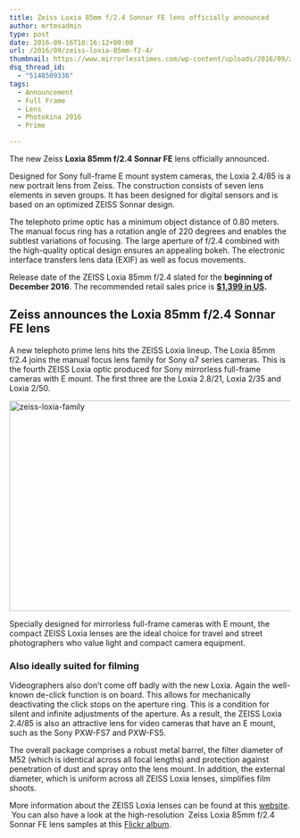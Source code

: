 ```yaml
---
title: Zeiss Loxia 85mm f/2.4 Sonnar FE lens officially announced
author: mrtmsadmin
type: post
date: 2016-09-16T10:16:12+00:00
url: /2016/09/zeiss-loxia-85mm-f2-4/
thumbnail: https://www.mirrorlesstimes.com/wp-content/uploads/2016/09/zeiss-loxia-85mm-f2-4.jpg
dsq_thread_id:
  - "5148509336"
tags:
  - Announcement
  - Full Frame
  - Lens
  - Photokina 2016
  - Prime

---
```

The new Zeiss **Loxia 85mm f/2.4 Sonnar FE** lens officially announced.

Designed for Sony full-frame E mount system cameras, the Loxia 2.4/85 is a new portrait lens from Zeiss. The construction consists of seven lens elements in seven groups. It has been designed for digital sensors and is based on an optimized ZEISS Sonnar design.

The telephoto prime optic has a minimum object distance of 0.80 meters. The manual focus ring has a rotation angle of 220 degrees and enables the subtlest variations of focusing. The large aperture of f/2.4 combined with the high-quality optical design ensures an appealing bokeh. The electronic interface transfers lens data (EXIF) as well as focus movements.

Release date of the ZEISS Loxia 85mm f/2.4 slated for the **beginning of December 2016**. The recommended retail sales price is **<a href="https://www.bhphotovideo.com/c/product/1282150-REG/zeiss_2162_636_loxia_85mm_f_2_4_lens.html/BI/20175/KBID/14249" target="_blank" rel="“nofollow”">$1,399 in US</a>.**<!--more-->

## Zeiss announces the Loxia 85mm f/2.4 Sonnar FE lens

A new telephoto prime lens hits the ZEISS Loxia lineup. The Loxia 85mm f/2.4 joins the manual focus lens family for Sony α7 series cameras. This is the fourth ZEISS Loxia optic produced for Sony mirrorless full-frame cameras with E mount. The first three are the Loxia 2.8/21, Loxia 2/35 and Loxia 2/50.

<img class="alignnone size-full wp-image-558" src="https://i1.wp.com/www.mirrorlesstimes.com/wp-content/uploads/2016/09/zeiss-loxia-family.jpg?resize=600%2C377&#038;ssl=1" alt="zeiss-loxia-family" width="600" height="377" srcset="https://i1.wp.com/www.mirrorlesstimes.com/wp-content/uploads/2016/09/zeiss-loxia-family.jpg?w=1075&ssl=1 1075w, https://i1.wp.com/www.mirrorlesstimes.com/wp-content/uploads/2016/09/zeiss-loxia-family.jpg?resize=300%2C188&ssl=1 300w, https://i1.wp.com/www.mirrorlesstimes.com/wp-content/uploads/2016/09/zeiss-loxia-family.jpg?resize=768%2C482&ssl=1 768w, https://i1.wp.com/www.mirrorlesstimes.com/wp-content/uploads/2016/09/zeiss-loxia-family.jpg?resize=1024%2C643&ssl=1 1024w" sizes="(max-width: 600px) 100vw, 600px" data-recalc-dims="1" /> 

Specially designed for mirrorless full-frame cameras with E mount, the compact ZEISS Loxia lenses are the ideal choice for travel and street photographers who value light and compact camera equipment.

### Also ideally suited for filming

Videographers also don’t come off badly with the new Loxia. Again the well-known de-click function is on board. This allows for mechanically deactivating the click stops on the aperture ring. This is a condition for silent and infinite adjustments of the aperture. As a result, the ZEISS Loxia 2.4/85 is also an attractive lens for video cameras that have an E mount, such as the Sony PXW-FS7 and PXW-FS5.

The overall package comprises a robust metal barrel, the filter diameter of M52 (which is identical across all focal lengths) and protection against penetration of dust and spray onto the lens mount. In addition, the external diameter, which is uniform across all ZEISS Loxia lenses, simplifies film shoots.

More information about the ZEISS Loxia lenses can be found at this <a href="http://www.zeiss.com/loxia" target="_blank">website</a>.  You can also have a look at the high-resolution  Zeiss Loxia 85mm f/2.4 Sonnar FE lens samples at this <a href="https://www.flickr.com/photos/carlzeisslenses/albums/72157672810564265" target="_blank">Flickr album</a>.